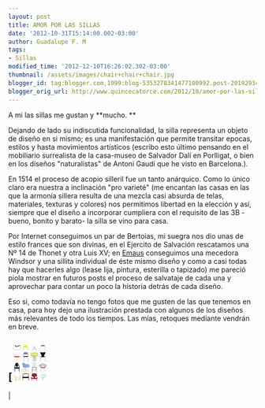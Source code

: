 ```yaml
---
layout: post
title: AMOR POR LAS SILLAS
date: '2012-10-31T15:14:00.002-03:00'
author: Guadalupe F. M
tags:
- Sillas
modified_time: '2012-12-10T16:26:02.302-03:00'
thumbnail: /assets/images/chair+chair+chair.jpg
blogger_id: tag:blogger.com,1999:blog-5353278341477100992.post-2019293474992265707
blogger_orig_url: http://www.quincecatorce.com/2012/10/amor-por-las-sillas.html
---
```


A mi las sillas me gustan y **mucho. ** 

  


Dejando de lado su indiscutida funcionalidad, la silla representa un objeto de diseño en si mismo; es una manifestación que permite transitar epocas, estilos y hasta movimientos artísticos (escribo esto último pensando en el mobiliario surrealista de la casa-museo de Salvador Dalí en Porlligat, o bien en los diseños "naturalistas" de Antoni Gaudí que he visto en Barcelona.).

  


En 1514 el proceso de acopio silleril fue un tanto anárquico. Como lo único claro era nuestra a inclinación "pro varieté" (me encantan las casas en las que la armonía sillera resulta de una mezcla casi absurda de telas, materiales, texturas y colores) nos permitimos libertad en la elección y así, siempre que el diseño a incorporar cumpliera con el requisito de las 3B -bueno, bonito y barato- la silla se vino para casa.

  


Por Internet conseguimos un par de Bertoias, mi suegra nos dio unas de estilo frances que son divinas, en el Ejercito de Salvación rescatamos una Nº 14 de Thonet y otra Luis XV; en [Emaus](http://www.emausbuenosaires.com.ar/) conseguimos una mecedora Windsor y una sillita individual de éste mismo diseño y como a casi todas hay que hacerles algo (lease  lija, pintura, esterilla o tapizado) me pareció piola mostrar en futuros posts el proceso de salvataje de cada una y aprovechar para contar un poco la historia detrás de cada diseño.  

  


Eso si, como todavía no tengo fotos que me gusten de las que tenemos en casa, para hoy dejo una ilustración prestada con algunos de los diseños más relevantes de todo los tiempos. Las mías, retoques mediante vendrán en breve. 

  


  
[![](/assets/images/chair+chair+chair.jpg)  
---  
  
|   

